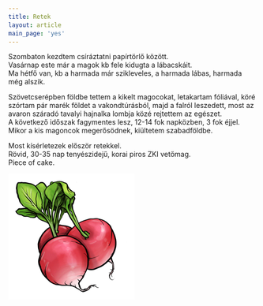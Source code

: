 ```yaml
---
title: Retek
layout: article
main_page: 'yes'
---
```

Szombaton kezdtem csíráztatni papírtörlő között.  
Vasárnap este már a magok kb fele kidugta a lábacskáit.  
Ma hétfő van, kb a harmada már szikleveles, a harmada lábas, harmada még alszik.  

Szövetcserépben földbe tettem a kikelt magocokat, letakartam fóliával, köré szórtam pár marék földet a vakondtúrásból, majd a falról leszedett, most az avaron száradó tavalyi hajnalka lombja közé rejtettem az egészet.  
A következő időszak fagymentes lesz, 12-14 fok napközben, 3 fok éjjel.
Mikor a kis magoncok megerősödnek, kiültetem szabadföldbe.  

Most kísérletezek először retekkel.  
Rövid, 30-35 nap tenyészidejű, korai piros ZKI vetőmag.  
Piece of cake.

<span width="5vw"><img src="/assets/images/radish.png" alt="retek" /></span>


